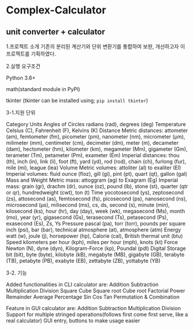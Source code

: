 # Complex-Calculator
unit converter + calculator
-------------------------------------------------------------------
1.프로젝트 소개
기존의 분리된 계산기와 단위 변환기를 통합하여 보완, 개선하고자 이 프로젝트를 기획하였다.

2.실행 요구조건

Python 3.6+

math(standard module in PyPl)

tkinter (tkinter can be installed using; `pip install tkinter`)

3-1.지원 단위

Category	Units
Angles of Circles	radians (rad), degrees (deg)
Temperature	Celsius (C), Fahrenheit (F), Kelvins (K)
Distance	Metric distances: attometer (am), femtometer (fm), picometer (pm), nanometer (nm), micrometer (μm), milimeter (mm), centimeter (cm), decimeter (dm), meter (m), decameter (dam), hectometer (hm), kilometer (km), megameter (Mm), gigameter (Gm), terameter (Tm), petameter (Pm), exameter (Em) Imperial distances: thou (th), inch (in), link (li), foot (ft), yard (yd), rod (rod), chain (ch), furlong (fur), mile (mi), league (lea)
Volume	Metric volumes: attoliter (al) to exaliter (El) Imperial volumes: fluid ounce (floz), gill (gi), pint (pt), quart (qt), gallon (gal)
Mass and Weight	Metric mass: attoggram (ag) to Exagram (Eg) Imperial mass: grain (gr), drachm (dr), ounce (oz), pound (lb), stone (st), quarter (qtr or qr), hundredweight (cwt), ton (t)
Time	yocotosecond (ys), zeptosecond (zs), attosecond (as), femtosecond (fs), picosecond (ps), nanosecond (ns), microsecond (µs), milisecond (ms), cs, ds, second (s), minute (min), kilosecond (ks), hour (hr), day (day), week (wk), megasecond (Ms), month (mo), year (yr), gigasecond (Gs), terasecond (Ts), petasecond (Ps), exasecond (Es), Zs, Ys
Pressure	pascal (pa), torr (torr), pounds per square inch (psi), bar (bar), technical atmosphere (at), atmosphere (atm)
Energy	watt (w), joule (j), horsepower (hp), Calorie (cal), British thermal unit (btu)
Speed	kilometers per hour (kph), miles per hour (mph), knots (kt)
Force	Newton (N), dyne (dyn), Kilogram-Force (kp), Poundal (pdl)
Digital Storage	bit (bit), byte (byte), kilobyte (kB), megabyte (MB), gigabyte (GB), terabyte (TB), petabyte (PB), exabyte (EB), zettabyte (ZB), yottabyte (YB)

3-2. 기능

Added functionalities in CLI calculator are:
Addition
Subtraction
Multiplication
Division
Square
Cube
Square root
Cube root
Factorial
Power
Remainder
Average
Percentage
Sin
Cos
Tan
Permutation & Combination


Feature in GUI calculator are:
Addition
Subtraction
Multiplication
Division
Support for multiple stringed operations(follows first come first serve, like a real calculator)
GUI entry, buttons to make usage easier
